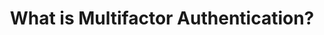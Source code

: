 ---
sitemap: false

image: "/media/landings/what-is-mfa/mfa.png"
imagePosition: "center"
budicon: 789
color: "#4E92DF"
title: "What is Multifactor Authentication?"
content: "Multifactor authentication (MFA) is a method of identifying users by presenting several separate authentication stages. Some of those stages could be Time-based One-Time Password (TOTP), Mobile verification, a hardware token, among others. 2-Factor Authentication (2FA) is the most used type of MFA."
---